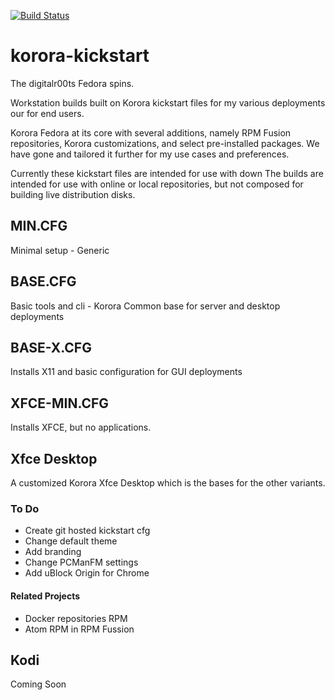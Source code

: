 [![Build Status](https://travis-ci.org/digitalr00ts/korora-kickstart.svg?branch=master)](https://travis-ci.org/digitalr00ts/korora-kickstart)

# korora-kickstart
The digitalr00ts Fedora spins.

Workstation builds built on Korora kickstart files for my various deployments our for end users.

Korora Fedora at its core with several additions, namely RPM Fusion repositories, Korora customizations, and select pre-installed packages.
We have gone and tailored it further for my use cases and preferences.

Currently these kickstart files are intended for use with down
The builds are intended for use with online or local repositories,
but not composed for building live distribution disks.

## MIN.CFG
Minimal setup - Generic

## BASE.CFG
Basic tools and cli - Korora
Common base for server and desktop deployments

## BASE-X.CFG
Installs X11 and basic configuration for GUI deployments

## XFCE-MIN.CFG
Installs XFCE, but no applications.

## Xfce Desktop
A customized Korora Xfce Desktop which is the bases for the other variants.

### To Do
* Create git hosted kickstart cfg
* Change default theme
* Add branding
* Change PCManFM settings
* Add uBlock Origin for Chrome

#### Related Projects
* Docker repositories RPM
* Atom RPM in RPM Fussion

## Kodi
Coming Soon
